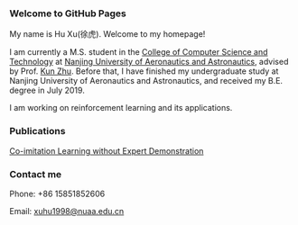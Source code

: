 ### Welcome to GitHub Pages

My name is Hu Xu(徐虎). Welcome to my homepage!

I am currently a M.S. student in the [College of Computer Science and Technology](http://cs.nuaa.edu.cn/) at [Nanjing University of Aeronautics and Astronautics](https://www.nuaa.edu.cn/), advised by Prof. [Kun Zhu](http://inet-nuaa.cn/kunzhu/). Before that, I have finished my undergraduate study at Nanjing University of Aeronautics and Astronautics, and received my B.E. degree in July 2019.

I am working on reinforcement learning and its applications.

### Publications
[Co-imitation Learning without Expert Demonstration](https://arxiv.org/abs/2103.14823v1)
### Contact me

Phone: +86 15851852606

Email: xuhu1998@nuaa.edu.cn
